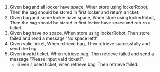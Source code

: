 1. Given bag and all locker have space, When store using lockerRobot, Then the bag should be stored in first locker and return a ticket.
2. Given bag and some locker have space,  When store using lockerRobot, Then the bag should be stored in first locker have space and return a ticket.
3. Given bag have no space, When store using lockerRobot, Then store failed and send a message "No space left!".
4. Given valid ticket, When retrieve bag, Then retrieve successfully and send the bag.
5. Given invalid ticket, When retrieve bag, Then retrieve failed and send a message "Please input valid ticket!".
    - Given a used ticket, when retrieve bag, Then retrieve failed.

